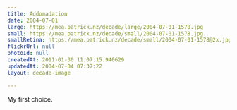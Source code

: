 ```yaml
---
title: Addomadation
date: 2004-07-01
large: https://mea.patrick.nz/decade/large/2004-07-01-1578.jpg
small: https://mea.patrick.nz/decade/small/2004-07-01-1578.jpg
smallRetina: https://mea.patrick.nz/decade/small/2004-07-01-1578@2x.jpg
flickrUrl: null
photoId: null
createdAt: 2011-01-30 11:07:15.940629
updatedAt: 2004-07-04 07:37:22
layout: decade-image

---
```

My first choice.
